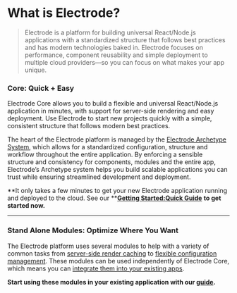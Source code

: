 # What is Electrode?

> Electrode is a platform for building universal React/Node.js applications with a standardized structure that follows best practices and has modern technologies baked in. Electrode focuses on performance, component reusability and simple deployment to multiple cloud providers—so you can focus on what makes your app unique.

### Core: Quick + Easy

Electrode Core allows you to build a flexible and universal React/Node.js application in minutes, with support for server-side rendering and easy deployment. Use Electrode to start new projects quickly with a simple, consistent structure that follows modern best practices.

The heart of the Electrode platform is managed by the [Electrode Archetype System](http://www.electrode.io/docs/what_are_archetypes.html), which allows for a standardized configuration, structure and workflow throughout the entire application. By enforcing a sensible structure and consistency for components, modules and the entire app, Electrode’s Archetype system helps you build scalable applications you can trust while ensuring streamlined development and deployment.

**It only takes a few minutes to get your new Electrode application running and deployed to the cloud. See our **[**Getting Started:Quick Guide**](http://www.electrode.io/docs/get_started.html) **to get started now.**

---

### Stand Alone Modules: Optimize Where You Want

The Electrode platform uses several modules to help with a variety of common tasks from [server-side render caching](http://www.electrode.io/docs/server_side_render_cache.html) to [flexible configuration management](http://www.electrode.io/docs/confippet.html). These modules can be used independently of Electrode Core, which means you can [integrate them into your existing apps](http://www.electrode.io/docs/stand_alone_modules.html).

**Start using these modules in your existing application with our **[**guide**](http://www.electrode.io/docs/stand_alone_modules.html)**.**

